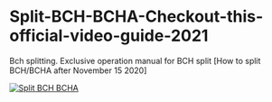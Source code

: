 # Split-BCH-BCHA-Checkout-this-official-video-guide-2021
Bch splitting. Exclusive operation manual for BCH split [How to split BCH/BCHA after November 15 2020]


[![Split BCH BCHA](https://i.ibb.co/PZby954/70.png)](https://www.youtube.com/watch?v=WY21ctgrp_s "How to split BCH/BCHA? The newest way to split your Bitcoin Cash coins. Get Bitcoin ABC")
